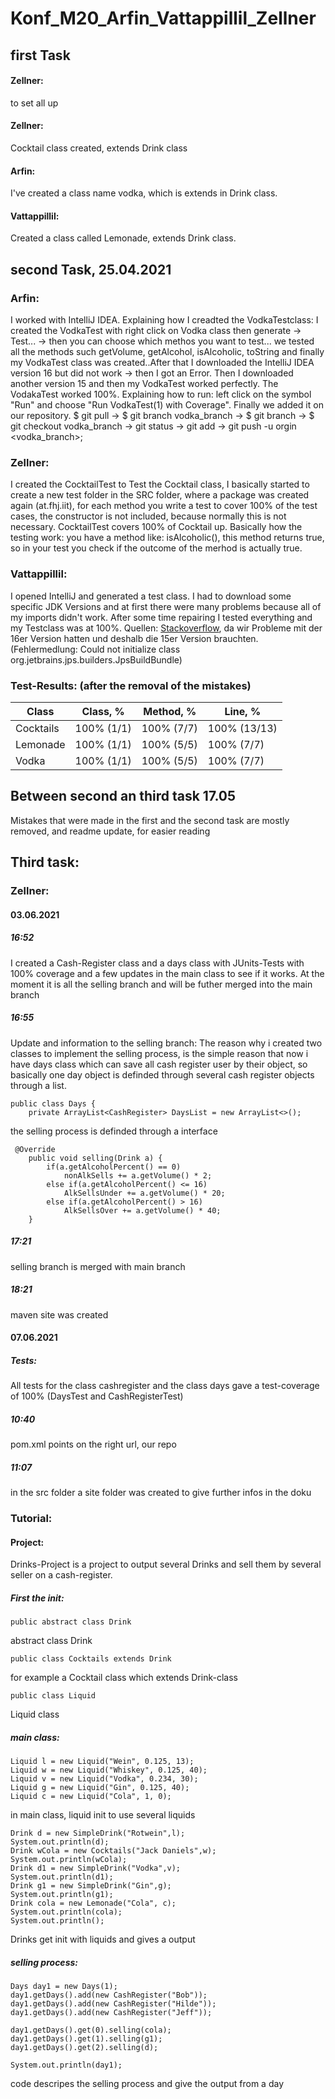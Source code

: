 # Konf_M20_Arfin_Vattappillil_Zellner

## first Task
#### Zellner:
to set all up
#### Zellner:
Cocktail class created, extends Drink class
#### Arfin:
I've created a class name vodka, which is extends in Drink class.
#### Vattappillil:
Created a class called Lemonade, extends Drink class.

## second Task, 25.04.2021
### Arfin:
I worked with IntelliJ IDEA. Explaining how I creadted  the VodkaTestclass: I created the VodkaTest with right click on Vodka class then generate -> Test... -> then you can choose which methos you want to test... we tested all the methods such getVolume, getAlcohol, isAlcoholic, toString and finally my VodkaTest class was created..After that I downloaded the IntelliJ IDEA version 16 but did not work -> then I got an Error. Then I downloaded another version 15 and then my VodkaTest worked perfectly. The VodakaTest worked 100%. Explaining how to run: left click on the symbol "Run" and choose "Run VodkaTest(1) with Coverage". Finally we added it on our repository. $ git pull -> $ git branch vodka_branch -> $ git branch -> $ git checkout vodka_branch -> git status -> git add -> git push -u orgin <vodka_branch>;
### Zellner:
I created the CocktailTest to Test the Cocktail class, I basically started to create a new test folder in the SRC folder, where a package was created again (at.fhj.iit), for each method you write a test to cover 100% of the test cases, the constructor is not included, because normally this is not necessary. CocktailTest covers 100% of Cocktail up. Basically how the testing work:
you have a method like: isAlcoholic(), this method returns true, so in your test you check if the outcome of the merhod is actually true.
### Vattappillil:
I opened IntelliJ and generated a test class. I had to download some specific JDK Versions and at first there were many problems because all of my imports didn't work. After some time repairing I tested everything and my Testclass was at 100%.
Quellen: [Stackoverflow](https://stackoverflow.com/), da wir Probleme mit der 16er Version hatten und deshalb die 15er Version brauchten. (Fehlermedlung: Could not initialize class org.jetbrains.jps.builders.JpsBuildBundle)
### Test-Results: (after the removal of the mistakes)
|Class     | Class, %   | Method, %  | Line, %      |
|----------|------------|------------|--------------|
|Cocktails | 100% (1/1) | 100% (7/7) | 100% (13/13) | 
|Lemonade	 | 100% (1/1) | 100% (5/5) | 100% (7/7)   |
|Vodka	   | 100% (1/1) | 100% (5/5) | 100% (7/7)   |

## Between second an third task 17.05
Mistakes that were made in the first and the second task are mostly removed, and readme update, for easier reading

## Third task:
### Zellner:
#### 03.06.2021
##### 16:52
I created a Cash-Register class and a days class with JUnits-Tests with 100% coverage and a few updates in the main class to see if it works. At the moment it is all the selling branch and will be futher merged into the main branch
##### 16:55
Update and information to the selling branch:
The reason why i created two classes to implement the selling process, is the simple reason that now i have days class which can save all cash register user by their object, so basically one day object is definded through several cash register objects through a list.
```
public class Days {
    private ArrayList<CashRegister> DaysList = new ArrayList<>();
```
the selling process is definded through a interface
```
 @Override
    public void selling(Drink a) {
        if(a.getAlcoholPercent() == 0)
            nonAlkSells += a.getVolume() * 2;
        else if(a.getAlcoholPercent() <= 16)
            AlkSellsUnder += a.getVolume() * 20;
        else if(a.getAlcoholPercent() > 16)
            AlkSellsOver += a.getVolume() * 40;
    }
```
##### 17:21
selling branch is merged with main branch
##### 18:21
maven site was created
#### 07.06.2021
##### Tests:
All tests for the class cashregister and the class days gave a test-coverage of 100% (DaysTest and CashRegisterTest)
##### 10:40
pom.xml points on the right url, our repo
##### 11:07
in the src folder a site folder was created to give further infos in the doku
### Tutorial:
#### Project:
Drinks-Project is a project to output several Drinks and sell them by several seller on a cash-register.
##### First the init:
```
public abstract class Drink
```
abstract class Drink
```
public class Cocktails extends Drink
```
for example a Cocktail class which extends Drink-class
```
public class Liquid
```
Liquid class
##### main class:
```
Liquid l = new Liquid("Wein", 0.125, 13);
Liquid w = new Liquid("Whiskey", 0.125, 40);
Liquid v = new Liquid("Vodka", 0.234, 30);
Liquid g = new Liquid("Gin", 0.125, 40);
Liquid c = new Liquid("Cola", 1, 0);
```
in main class, liquid init to use several liquids
```
Drink d = new SimpleDrink("Rotwein",l);
System.out.println(d);
Drink wCola = new Cocktails("Jack Daniels",w);
System.out.println(wCola);
Drink d1 = new SimpleDrink("Vodka",v);
System.out.println(d1);
Drink g1 = new SimpleDrink("Gin",g);
System.out.println(g1);
Drink cola = new Lemonade("Cola", c);
System.out.println(cola);
System.out.println();
```
Drinks get init with liquids and gives a output
##### selling process:
```
Days day1 = new Days(1);
day1.getDays().add(new CashRegister("Bob"));
day1.getDays().add(new CashRegister("Hilde"));
day1.getDays().add(new CashRegister("Jeff"));

day1.getDays().get(0).selling(cola);
day1.getDays().get(1).selling(g1);
day1.getDays().get(2).selling(d);

System.out.println(day1);
```
code descripes the selling process and give the output from a day